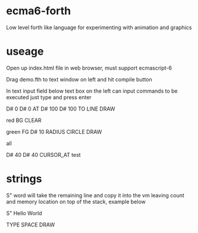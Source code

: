 # ecma6-forth
Low level forth like language for experimenting with animation and graphics

# useage
Open up index.html file in web browser, must support ecmascript-6

Drag demo.fth to text window on left and hit compile button

In text input field below text box on the left can input commands to be executed just type and press enter 

D# 0 D# 0 AT D# 100 D# 100 TO LINE DRAW 

red BG CLEAR

green FG D# 10 RADIUS CIRCLE DRAW

all

D# 40 D# 40 CURSOR_AT test 

# strings

S" word will take the remaining line and copy it into the vm leaving count and memory location on top of the stack, example below

S" Hello World

TYPE SPACE DRAW 
